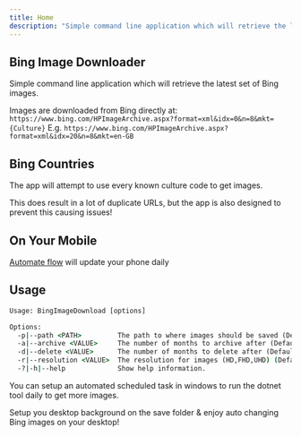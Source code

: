 ```yaml
---
title: Home
description: "Simple command line application which will retrieve the latest set of Bing images."
---
```


## Bing Image Downloader

Simple command line application which will retrieve the latest set of Bing images.

Images are downloaded from Bing directly at: `https://www.bing.com/HPImageArchive.aspx?format=xml&idx=0&n=8&mkt={Culture}`
E.g. `https://www.bing.com/HPImageArchive.aspx?format=xml&idx=20&n=8&mkt=en-GB`

## Bing Countries

The app will attempt to use every known culture code to get images.

This does result in a lot of duplicate URLs, but the app is also designed to prevent this causing issues!

## On Your Mobile

[Automate flow](http://llamalab.com/automate/community/flows/21377) will update your phone daily

## Usage

```cmd
Usage: BingImageDownload [options]

Options:
  -p|--path <PATH>         The path to where images should be saved (Default: Home Path)
  -a|--archive <VALUE>     The number of months to archive after (Default: 1)
  -d|--delete <VALUE>      The number of months to delete after (Default: never)
  -r|--resolution <VALUE>  The resolution for images (HD,FHD,UHD) (Default: FHD)
  -?|-h|--help             Show help information.
```

You can setup an automated scheduled task in windows to run the dotnet tool daily to get more images.

Setup you desktop background on the save folder & enjoy auto changing Bing images on your desktop!
